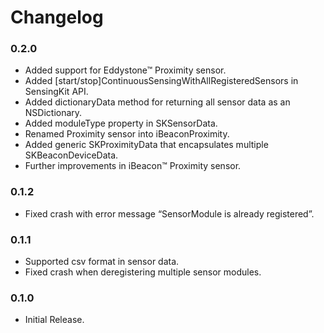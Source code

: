 # Changelog

### 0.2.0
- Added support for Eddystone™ Proximity sensor.
- Added [start/stop]ContinuousSensingWithAllRegisteredSensors in SensingKit API.
- Added dictionaryData method for returning all sensor data as an NSDictionary.
- Added moduleType property in SKSensorData.
- Renamed Proximity sensor into iBeaconProximity.
- Added generic SKProximityData that encapsulates multiple SKBeaconDeviceData.
- Further improvements in iBeacon™ Proximity sensor.

### 0.1.2
- Fixed crash with error message “SensorModule is already registered”.

### 0.1.1
- Supported csv format in sensor data.
- Fixed crash when deregistering multiple sensor modules.

### 0.1.0
- Initial Release.